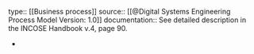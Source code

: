 type:: [[Business process]]
source:: [[@Digital Systems Engineering Process Model Version: 1.0]]
documentation:: See detailed description in the INCOSE Handbook v.4, page 90.

-